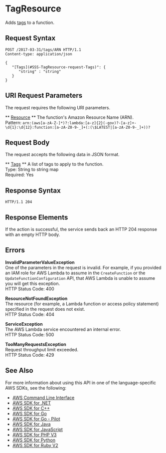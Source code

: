 # TagResource<a name="API_TagResource"></a>

Adds [tags](https://docs.aws.amazon.com/lambda/latest/dg/tagging.html) to a function\.

## Request Syntax<a name="API_TagResource_RequestSyntax"></a>

```
POST /2017-03-31/tags/ARN HTTP/1.1
Content-type: application/json

{
   "[Tags](#SSS-TagResource-request-Tags)": { 
      "string" : "string" 
   }
}
```

## URI Request Parameters<a name="API_TagResource_RequestParameters"></a>

The request requires the following URI parameters\.

 ** [Resource](#API_TagResource_RequestSyntax) **   <a name="SSS-TagResource-request-Resource"></a>
The function's Amazon Resource Name \(ARN\)\.  
Pattern: `arn:(aws[a-zA-Z-]*)?:lambda:[a-z]{2}(-gov)?-[a-z]+-\d{1}:\d{12}:function:[a-zA-Z0-9-_]+(:(\$LATEST|[a-zA-Z0-9-_]+))?` 

## Request Body<a name="API_TagResource_RequestBody"></a>

The request accepts the following data in JSON format\.

 ** [Tags](#API_TagResource_RequestSyntax) **   <a name="SSS-TagResource-request-Tags"></a>
A list of tags to apply to the function\.  
Type: String to string map  
Required: Yes

## Response Syntax<a name="API_TagResource_ResponseSyntax"></a>

```
HTTP/1.1 204
```

## Response Elements<a name="API_TagResource_ResponseElements"></a>

If the action is successful, the service sends back an HTTP 204 response with an empty HTTP body\.

## Errors<a name="API_TagResource_Errors"></a>

 **InvalidParameterValueException**   
One of the parameters in the request is invalid\. For example, if you provided an IAM role for AWS Lambda to assume in the `CreateFunction` or the `UpdateFunctionConfiguration` API, that AWS Lambda is unable to assume you will get this exception\.  
HTTP Status Code: 400

 **ResourceNotFoundException**   
The resource \(for example, a Lambda function or access policy statement\) specified in the request does not exist\.  
HTTP Status Code: 404

 **ServiceException**   
The AWS Lambda service encountered an internal error\.  
HTTP Status Code: 500

 **TooManyRequestsException**   
Request throughput limit exceeded\.  
HTTP Status Code: 429

## See Also<a name="API_TagResource_SeeAlso"></a>

For more information about using this API in one of the language\-specific AWS SDKs, see the following:
+  [AWS Command Line Interface](https://docs.aws.amazon.com/goto/aws-cli/lambda-2015-03-31/TagResource) 
+  [AWS SDK for \.NET](https://docs.aws.amazon.com/goto/DotNetSDKV3/lambda-2015-03-31/TagResource) 
+  [AWS SDK for C\+\+](https://docs.aws.amazon.com/goto/SdkForCpp/lambda-2015-03-31/TagResource) 
+  [AWS SDK for Go](https://docs.aws.amazon.com/goto/SdkForGoV1/lambda-2015-03-31/TagResource) 
+  [AWS SDK for Go \- Pilot](https://docs.aws.amazon.com/goto/SdkForGoPilot/lambda-2015-03-31/TagResource) 
+  [AWS SDK for Java](https://docs.aws.amazon.com/goto/SdkForJava/lambda-2015-03-31/TagResource) 
+  [AWS SDK for JavaScript](https://docs.aws.amazon.com/goto/AWSJavaScriptSDK/lambda-2015-03-31/TagResource) 
+  [AWS SDK for PHP V3](https://docs.aws.amazon.com/goto/SdkForPHPV3/lambda-2015-03-31/TagResource) 
+  [AWS SDK for Python](https://docs.aws.amazon.com/goto/boto3/lambda-2015-03-31/TagResource) 
+  [AWS SDK for Ruby V2](https://docs.aws.amazon.com/goto/SdkForRubyV2/lambda-2015-03-31/TagResource) 